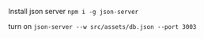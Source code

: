 Install json server `npm i -g json-server`

turn on `json-server --w src/assets/db.json --port 3003`
